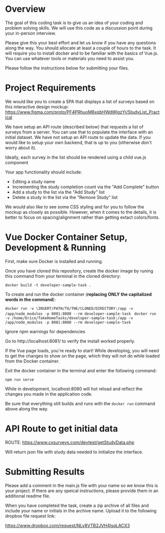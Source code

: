 # Overview

The goal of this coding task is to give us an idea of your coding and problem solving skills. We will use this code as a discussion point during your in-person interview.

Please give this your best effort and let us know if you have any questions along the way. You should allocate at least a couple of hours to the task. It will require you to install docker and to be familiar with the basics of Vue.js. You can use whatever tools or materials you need to assist you.

Please follow the instructions below for submitting your files.

# Project Requirements

We would like you to create a SPA that displays a list of surveys based on this interactive design mockup:
https://www.figma.com/proto/PF4PRhuoM8xqbHWdWlgzYj/StudyList_Practical

We have setup an API route (described below) that requests a list of surveys from a server. You can use that to populate the interface with an initial dataset.
We have not setup an API route to update the data. If you would like to setup your own backend, that is up to you (otherwise don't worry about it).

Ideally, each survey in the list should be rendered using a child vue.js component

Your app functionality should include:
*  Editing a study name
*  Incrementing the study completion count via the "Add Complete" button
*  Add a study to the list via the "Add Study" list
*  Delete a study in the list via the "Remove Study" list

We would also like to see some CSS styling and for you to follow the mockup as closely as possible.
However, when it comes to the details, it is better to focus on spacing/alignment rather than getting extact colors/fonts.

# Vue Docker Container Setup, Development & Running

First, make sure Docker is installed and running.

Once you have cloned this repository, create the docker image by runing this command from your terminal in the cloned directory:

`docker build -t developer-sample-task . `

To create and run the docker container (**replacing ONLY the capitalized words in the command**):

`docker run -v \INSERT/PATH/TO/THE/CLONED/DIRECTORY:/app -v /app/node_modules -p 8081:8080 --rm developer-sample-task `
`docker run -v /home/brice/TakeHomeTasks/developer-sample-task:/app -v /app/node_modules -p 8081:8080 --rm developer-sample-task`

Ignore npm warnings for dependencies

Go to http://localhost:8081/ to verify the install worked properly.

If the Vue page loads, you're ready to start! While developing, you will need to get the changes to show on the page, which they will not do while loaded from the Docker container.

Exit the docker container in the terminal and enter the following command:

`npm run serve`

While in development, localhost:8080 will hot reload and reflect the changes you made in the application code.

Be sure that everything still builds and runs with the `docker run` command above along the way.

# API Route to get initial data

ROUTE:
https://www.cxsurveys.com/devtest/getStudyData.php

Will return json file with study data needed to initialize the interface.


# Submitting Results

Please add a comment in the main.js file with your name so we know this is your project. If there are any speical instructions, please provide them in an additional readme file.

When you have completed the task, create a zip archive of all files and include your name or initials in the archive name.
Upload it to the following dropbox file request link:

https://www.dropbox.com/request/NLv8VTB2JVH4lsqLACX3


